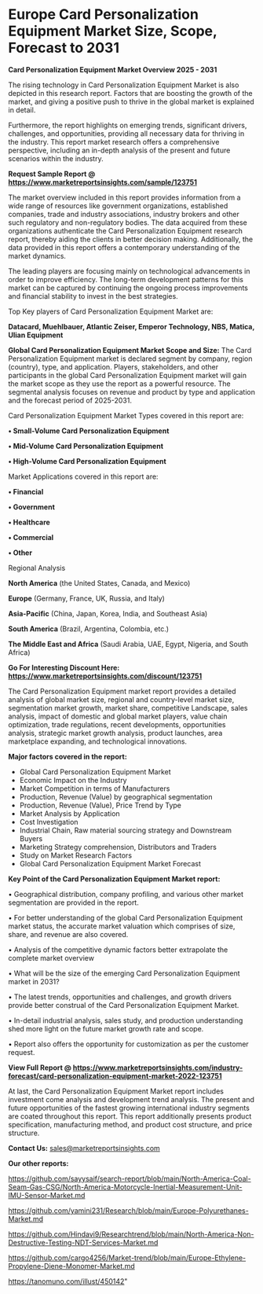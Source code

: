  # Europe Card Personalization Equipment Market Size, Scope, Forecast to 2031

<Strong> Card Personalization Equipment Market Overview 2025 - 2031</strong>

The rising technology in Card Personalization Equipment Market is also depicted in this research report. Factors that are boosting the growth of the market, and giving a positive push to thrive in the global market is explained in detail.

Furthermore, the report highlights on emerging trends, significant drivers, challenges, and opportunities, providing all necessary data for thriving in the industry. This report market research offers a comprehensive perspective, including an in-depth analysis of the present and future scenarios within the industry.

<strong>Request Sample Report @ <a href=https://www.marketreportsinsights.com/sample/123751>https://www.marketreportsinsights.com/sample/123751</a></strong>

The market overview included in this report provides information from a wide range of resources like government organizations, established companies, trade and industry associations, industry brokers and other such regulatory and non-regulatory bodies. The data acquired from these organizations authenticate the Card Personalization Equipment research report, thereby aiding the clients in better decision making. Additionally, the data provided in this report offers a contemporary understanding of the market dynamics.

The leading players are focusing mainly on technological advancements in order to improve efficiency. The long-term development patterns for this market can be captured by continuing the ongoing process improvements and financial stability to invest in the best strategies.

Top Key players of Card Personalization Equipment Market are:

<strong>Datacard, Muehlbauer, Atlantic Zeiser, Emperor Technology, NBS, Matica, Ulian Equipment</strong>

<strong><b>Global Card Personalization Equipment Market Scope and Size:</b></strong>
The Card Personalization Equipment market is declared segment by company, region (country), type, and application. Players, stakeholders, and other participants in the global Card Personalization Equipment market will gain the market scope as they use the report as a powerful resource. The segmental analysis focuses on revenue and product by type and application and the forecast period of 2025-2031.

Card Personalization Equipment Market Types covered in this report are:

<strong>• Small-Volume Card Personalization Equipment

• Mid-Volume Card Personalization Equipment

• High-Volume Card Personalization Equipment</strong>

Market Applications covered in this report are:

<strong>• Financial

• Government

• Healthcare

• Commercial

• Other</strong> 

Regional Analysis

<strong>North America</strong> (the United States, Canada, and Mexico)

<strong>Europe</strong> (Germany, France, UK, Russia, and Italy)

<strong>Asia-Pacific</strong> (China, Japan, Korea, India, and Southeast Asia)

<strong>South America</strong> (Brazil, Argentina, Colombia, etc.)

<strong>The Middle East and Africa</strong> (Saudi Arabia, UAE, Egypt, Nigeria, and South Africa)

<strong>Go For Interesting Discount Here: <a href=https://www.marketreportsinsights.com/discount/123751>https://www.marketreportsinsights.com/discount/123751</a></strong>

The Card Personalization Equipment market report provides a detailed analysis of global market size, regional and country-level market size, segmentation market growth, market share, competitive Landscape, sales analysis, impact of domestic and global market players, value chain optimization, trade regulations, recent developments, opportunities analysis, strategic market growth analysis, product launches, area marketplace expanding, and technological innovations.

<strong><b>Major factors covered in the report:</b></strong>
<ul>
  <li>Global Card Personalization Equipment Market </li>
  <li>Economic Impact on the Industry</li>
  <li>Market Competition in terms of Manufacturers</li>
  <li>Production, Revenue (Value) by geographical segmentation</li>
  <li>Production, Revenue (Value), Price Trend by Type</li>
  <li>Market Analysis by Application</li>
  <li>Cost Investigation</li>
  <li>Industrial Chain, Raw material sourcing strategy and Downstream Buyers</li>
  <li>Marketing Strategy comprehension, Distributors and Traders</li>
  <li>Study on Market Research Factors</li>
  <li>Global Card Personalization Equipment Market Forecast</li>
</ul>

<strong><b>Key Point of the Card Personalization Equipment Market report:</b></strong>

• Geographical distribution, company profiling, and various other market segmentation are provided in the report.

• For better understanding of the global Card Personalization Equipment market status, the accurate market valuation which comprises of size, share, and revenue are also covered.

• Analysis of the competitive dynamic factors better extrapolate the complete market overview

• What will be the size of the emerging Card Personalization Equipment market in 2031?

• The latest trends, opportunities and challenges, and growth drivers provide better construal of the Card Personalization Equipment Market.

• In-detail industrial analysis, sales study, and production understanding shed more light on the future market growth rate and scope.

• Report also offers the opportunity for customization as per the customer request.

<strong><b>View Full Report @ <a href=https://www.marketreportsinsights.com/industry-forecast/card-personalization-equipment-market-2022-123751>https://www.marketreportsinsights.com/industry-forecast/card-personalization-equipment-market-2022-123751</a></b></strong>


At last, the Card Personalization Equipment Market report includes investment come analysis and development trend analysis. The present and future opportunities of the fastest growing international industry segments are coated throughout this report. This report additionally presents product specification, manufacturing method, and product cost structure, and price structure.

<strong>Contact Us:</strong>
sales@marketreportsinsights.com

<strong>Our other reports:</strong>

<a href=https://github.com/sayysaif/search-report/blob/main/North-America-Coal-Seam-Gas-CSG/North-America-Motorcycle-Inertial-Measurement-Unit-IMU-Sensor-Market.md>https://github.com/sayysaif/search-report/blob/main/North-America-Coal-Seam-Gas-CSG/North-America-Motorcycle-Inertial-Measurement-Unit-IMU-Sensor-Market.md</a>

<a href=https://github.com/yamini231/Research/blob/main/Europe-Polyurethanes-Market.md>https://github.com/yamini231/Research/blob/main/Europe-Polyurethanes-Market.md</a>

<a href=https://github.com/Hindavi9/Researchtrend/blob/main/North-America-Non-Destructive-Testing-NDT-Services-Market.md>https://github.com/Hindavi9/Researchtrend/blob/main/North-America-Non-Destructive-Testing-NDT-Services-Market.md</a>

<a href=https://github.com/cargo4256/Market-trend/blob/main/Europe-Ethylene-Propylene-Diene-Monomer-Market.md>https://github.com/cargo4256/Market-trend/blob/main/Europe-Ethylene-Propylene-Diene-Monomer-Market.md</a>

<a href=https://tanomuno.com/illust/450142>https://tanomuno.com/illust/450142</a>"
